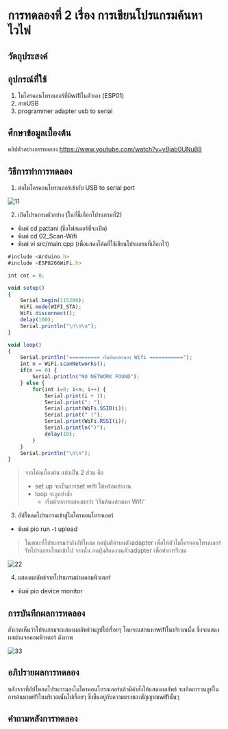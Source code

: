 # การทดลองที่ 2 เรื่อง การเขียนโปรแกรมค้นหาไวไฟ
## วัตถุประสงค์

## อุปกรณ์ที่ใช้
1. ไมโครคอนโทรลเลอร์ที่มีwifiในตัวเอง (ESP01)
2. สายUSB
3. programmer adapter usb to serial
## ศึกษาข้อมูลเบื้องต้น
คลิปตัวอย่างการทดลอง https://www.youtube.com/watch?v=yBjab0UNuB8
## วิธีการทำการทดลอง
1. ต่อไมโครคอนโทรลเลอร์เข้ากับ USB to serial port

![11](https://user-images.githubusercontent.com/80879818/112299247-34ad7f00-8cca-11eb-941d-486d65925a66.jpg)

2. เปิดโปรแกรมตัวอย่าง (ในที่นี้เลือกโปรแกรมที่2)
* พิมพ์ cd pattani (ชื่อโฟลเดอร์ที่จะเปิด)
* พิมพ์ cd 02_Scan-Wifi
* พิมพ์ vi src/main.cpp (เพื่อแสดงโค้ดที่ใช้เขียนโปรแกรมที่เลือกไว้)
```javascript
#include <Arduino.h>
#include <ESP8266WiFi.h>

int cnt = 0;

void setup()
{
	Serial.begin(115200);
	WiFi.mode(WIFI_STA);
	WiFi.disconnect();
	delay(100);
	Serial.println("\n\n\n");
}

void loop()
{
	Serial.println("========== เริ่มต้นแสกนหา Wifi ===========");
	int n = WiFi.scanNetworks();
	if(n == 0) {
		Serial.println("NO NETWORK FOUND");
	} else {
		for(int i=0; i<n; i++) {
			Serial.print(i + 1);
			Serial.print(": ");
			Serial.print(WiFi.SSID(i));
			Serial.print(" (");
			Serial.print(WiFi.RSSI(i));
			Serial.println(")");
			delay(10);
		}
	}
	Serial.println("\n\n");
}
```
> จากโค้ดเบื้องต้น แบ่งเป็น 2 ส่วน คือ
> * set up จะเป็นการset wifi ให้พร้อมทำงาน
> * loop จะถูกทำซ้ำ
>   * เริ่มด้วยการแสดงผลว่า 'เริ่มต้นแสกนหา Wifi'
3. อัปโหลดโปรแกรมเข้าสู่ไมโครคอนโทรลเลอร์
* พิมพ์ pio run -t upload
> ในขณะที่โปรแกรมกำลังอัปโหลด กดปุ่มสีดำบนตัวadapter เพื่อให้ตัวไมโครคอนโทรลเลอร์รับโปรแกรมใหม่เข้าไป จากนั้น กดปุ่มสีแดงบนตัวadapter เพื่อทำการรีเซต

![22](https://user-images.githubusercontent.com/80879818/112305399-3a5a9300-8cd1-11eb-83af-a20cf9048276.jpg)

4. แสดงผลลัพธ์จากโปรแกรมผ่านคอมพิวเตอร์
* พิมพ์ pio device monitor

## การบันทึกผลการทดลอง
สังเกตเห็นว่าโปรแกรมจะแสดงผลลัพธ์วนลูปไปเรื่อยๆ โดยจะแสกนหาwifiในบริเวณนั้น ซึ่งจะแสดงผลผ่านจอคอมพิวเตอร์ ดังภาพ

![33](https://user-images.githubusercontent.com/80879818/112306369-4f83f180-8cd2-11eb-9478-be8dee14309d.jpg)

## อภิปรายผลการทดลอง
หลังจากที่อัปโหลดโปรแกรมลงไมโครคอนโทรลเลอร์แล้วมีคำสั่งให้แสดงผลลัพธ์ จะเกิดการวนลูปในการค้นหาwifiในบริเวณนั้นไปเรื่อยๆ ซึ่งขึ้นอยู่กับความแรงของสัญญาณwifiนั้นๆ
## คำถามหลังการทดลอง

